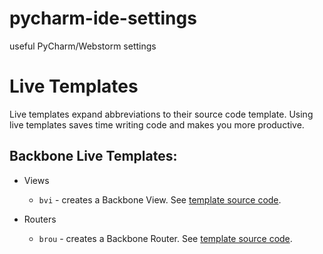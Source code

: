 pycharm-ide-settings
====================

useful PyCharm/Webstorm settings

# Live Templates
Live templates expand abbreviations to their source code template. Using live templates saves time writing code and makes you more productive.

## Backbone Live Templates:

* Views
    * ```bvi``` - creates a Backbone View. See [template source code](https://github.com/sinnwerkstatt/pycharm-ide-settings/blob/master/config/templates/JavaScript.xml#L209).

* Routers
    * ```brou``` - creates a Backbone Router. See [template source code](https://github.com/sinnwerkstatt/pycharm-ide-settings/blob/master/config/templates/JavaScript.xml#L231).

